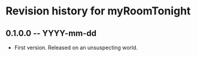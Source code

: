 # Revision history for myRoomTonight

## 0.1.0.0  -- YYYY-mm-dd

* First version. Released on an unsuspecting world.
